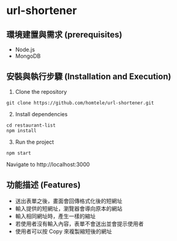 # url-shortener
## 環境建置與需求 (prerequisites)
* Node.js
* MongoDB
## 安裝與執行步驟 (Installation and Execution)
1. Clone the repository
```
git clone https://github.com/homtele/url-shortener.git
```
2. Install dependencies
```
cd restaurant-list
npm install
```
3. Run the project
```
npm start
```
Navigate to http://localhost:3000
## 功能描述 (Features)
* 送出表單之後，畫面會回傳格式化後的短網址
* 輸入提供的短網址，瀏覽器會導向原本的網站
* 輸入相同網址時，產生一樣的縮址
* 若使用者沒有輸入內容，表單不會送出並會提示使用者
* 使用者可以按 Copy 來複製縮短後的網址

